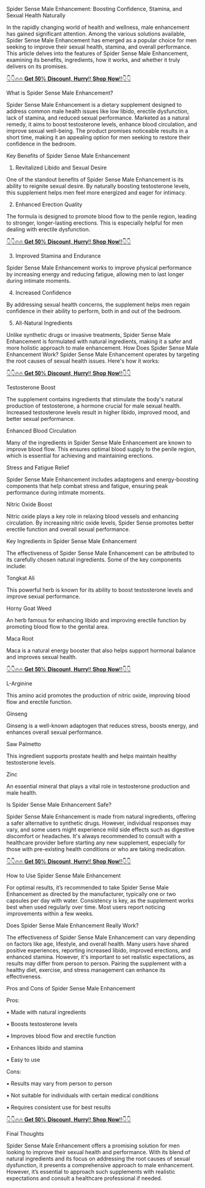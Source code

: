 
Spider Sense Male Enhancement: Boosting Confidence, Stamina, and Sexual Health Naturally

In the rapidly changing world of health and wellness, male enhancement has gained significant attention. Among the various solutions available, Spider Sense Male Enhancement has emerged as a popular choice for men seeking to improve their sexual health, stamina, and overall performance. This article delves into the features of Spider Sense Male Enhancement, examining its benefits, ingredients, how it works, and whether it truly delivers on its promises.

[👇👇🔥🔥 𝐆𝐞𝐭 𝟓𝟎% 𝐃𝐢𝐬𝐜𝐨𝐮𝐧𝐭, 𝐇𝐮𝐫𝐫𝐲!! 𝐒𝐡𝐨𝐩 𝐍𝐨𝐰!!👇👇](https://nutraleafs.com/Pheno)

What is Spider Sense Male Enhancement?

Spider Sense Male Enhancement is a dietary supplement designed to address common male health issues like low libido, erectile dysfunction, lack of stamina, and reduced sexual performance. Marketed as a natural remedy, it aims to boost testosterone levels, enhance blood circulation, and improve sexual well-being. The product promises noticeable results in a short time, making it an appealing option for men seeking to restore their confidence in the bedroom.

Key Benefits of Spider Sense Male Enhancement

1. Revitalized Libido and Sexual Desire

One of the standout benefits of Spider Sense Male Enhancement is its ability to reignite sexual desire. By naturally boosting testosterone levels, this supplement helps men feel more energized and eager for intimacy.

2. Enhanced Erection Quality

The formula is designed to promote blood flow to the penile region, leading to stronger, longer-lasting erections. This is especially helpful for men dealing with erectile dysfunction.

[👇👇🔥🔥 𝐆𝐞𝐭 𝟓𝟎% 𝐃𝐢𝐬𝐜𝐨𝐮𝐧𝐭, 𝐇𝐮𝐫𝐫𝐲!! 𝐒𝐡𝐨𝐩 𝐍𝐨𝐰!!👇👇](https://nutraleafs.com/Pheno)

3. Improved Stamina and Endurance

Spider Sense Male Enhancement works to improve physical performance by increasing energy and reducing fatigue, allowing men to last longer during intimate moments.

4. Increased Confidence

By addressing sexual health concerns, the supplement helps men regain confidence in their ability to perform, both in and out of the bedroom.

5. All-Natural Ingredients

Unlike synthetic drugs or invasive treatments, Spider Sense Male Enhancement is formulated with natural ingredients, making it a safer and more holistic approach to male enhancement.
How Does Spider Sense Male Enhancement Work?
Spider Sense Male Enhancement operates by targeting the root causes of sexual health issues. Here's how it works:

[👇👇🔥🔥 𝐆𝐞𝐭 𝟓𝟎% 𝐃𝐢𝐬𝐜𝐨𝐮𝐧𝐭, 𝐇𝐮𝐫𝐫𝐲!! 𝐒𝐡𝐨𝐩 𝐍𝐨𝐰!!👇👇](https://nutraleafs.com/Pheno)

Testosterone Boost

The supplement contains ingredients that stimulate the body's natural production of testosterone, a hormone crucial for male sexual health. Increased testosterone levels result in higher libido, improved mood, and better sexual performance.

Enhanced Blood Circulation

Many of the ingredients in Spider Sense Male Enhancement are known to improve blood flow. This ensures optimal blood supply to the penile region, which is essential for achieving and maintaining erections.

Stress and Fatigue Relief

Spider Sense Male Enhancement includes adaptogens and energy-boosting components that help combat stress and fatigue, ensuring peak performance during intimate moments.

Nitric Oxide Boost

Nitric oxide plays a key role in relaxing blood vessels and enhancing circulation. By increasing nitric oxide levels, Spider Sense promotes better erectile function and overall sexual performance.

Key Ingredients in Spider Sense Male Enhancement

The effectiveness of Spider Sense Male Enhancement can be attributed to its carefully chosen natural ingredients. Some of the key components include:

Tongkat Ali

This powerful herb is known for its ability to boost testosterone levels and improve sexual performance.

Horny Goat Weed

An herb famous for enhancing libido and improving erectile function by promoting blood flow to the genital area.

Maca Root

Maca is a natural energy booster that also helps support hormonal balance and improves sexual health.

[👇👇🔥🔥 𝐆𝐞𝐭 𝟓𝟎% 𝐃𝐢𝐬𝐜𝐨𝐮𝐧𝐭, 𝐇𝐮𝐫𝐫𝐲!! 𝐒𝐡𝐨𝐩 𝐍𝐨𝐰!!👇👇](https://nutraleafs.com/Pheno)

L-Arginine

This amino acid promotes the production of nitric oxide, improving blood flow and erectile function.

Ginseng

Ginseng is a well-known adaptogen that reduces stress, boosts energy, and enhances overall sexual performance.

Saw Palmetto

This ingredient supports prostate health and helps maintain healthy testosterone levels.

Zinc

An essential mineral that plays a vital role in testosterone production and male health.

Is Spider Sense Male Enhancement Safe?

Spider Sense Male Enhancement is made from natural ingredients, offering a safer alternative to synthetic drugs. However, individual responses may vary, and some users might experience mild side effects such as digestive discomfort or headaches. It's always recommended to consult with a healthcare provider before starting any new supplement, especially for those with pre-existing health conditions or who are taking medication.

[👇👇🔥🔥 𝐆𝐞𝐭 𝟓𝟎% 𝐃𝐢𝐬𝐜𝐨𝐮𝐧𝐭, 𝐇𝐮𝐫𝐫𝐲!! 𝐒𝐡𝐨𝐩 𝐍𝐨𝐰!!👇👇](https://nutraleafs.com/Pheno)

How to Use Spider Sense Male Enhancement

For optimal results, it’s recommended to take Spider Sense Male Enhancement as directed by the manufacturer, typically one or two capsules per day with water. Consistency is key, as the 
supplement works best when used regularly over time. Most users report noticing improvements within a few weeks.

Does Spider Sense Male Enhancement Really Work?

The effectiveness of Spider Sense Male Enhancement can vary depending on factors like age, lifestyle, and overall health. Many users have shared positive experiences, reporting increased libido, improved erections, and enhanced stamina. However, it's important to set realistic expectations, as results may differ from person to person. Pairing the supplement with a healthy diet, exercise, and stress management can enhance its effectiveness.

Pros and Cons of Spider Sense Male Enhancement

Pros:

•	Made with natural ingredients

•	Boosts testosterone levels

•	Improves blood flow and erectile function

•	Enhances libido and stamina

•	Easy to use

Cons:

•	Results may vary from person to person

•	Not suitable for individuals with certain medical conditions

•	Requires consistent use for best results

 [👇👇🔥🔥 𝐆𝐞𝐭 𝟓𝟎% 𝐃𝐢𝐬𝐜𝐨𝐮𝐧𝐭, 𝐇𝐮𝐫𝐫𝐲!! 𝐒𝐡𝐨𝐩 𝐍𝐨𝐰!!👇👇](https://nutraleafs.com/Pheno)

Final Thoughts

Spider Sense Male Enhancement offers a promising solution for men looking to improve their sexual health and performance. With its blend of natural ingredients and its focus on addressing the root causes of sexual dysfunction, it presents a comprehensive approach to male enhancement. However, it’s essential to approach such supplements with realistic expectations and consult a healthcare professional if needed.

